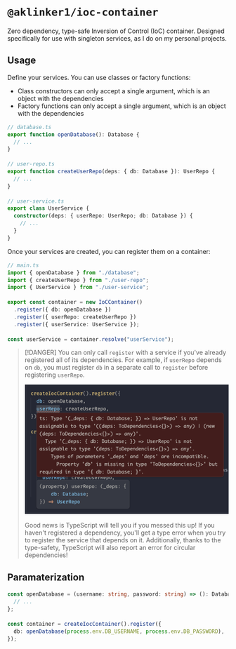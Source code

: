 # `@aklinker1/ioc-container`

Zero dependency, type-safe Inversion of Control (IoC) container. Designed specifically for use with singleton services, as I do on my personal projects.

## Usage

Define your services. You can use classes or factory functions:

- Class constructors can only accept a single argument, which is an object with the dependencies
- Factory functions can only accept a single argument, which is an object with the dependencies

```ts
// database.ts
export function openDatabase(): Database {
  // ...
}

// user-repo.ts
export function createUserRepo(deps: { db: Database }): UserRepo {
  // ...
}

// user-service.ts
export class UserService {
  constructor(deps: { userRepo: UserRepo; db: Database }) {
    // ...
  }
}
```

Once your services are created, you can register them on a container:

```ts
// main.ts
import { openDatabase } from "./database";
import { createUserRepo } from "./user-repo";
import { UserService } from "./user-service";

export const container = new IoCContainer()
  .register({ db: openDatabase })
  .register({ userRepo: createUserRepo })
  .register({ userService: UserService });

const userService = container.resolve("userService");
```

> [!DANGER]
> You can only call `register` with a service if you've already registered all of its dependencies. For example, if `userRepo` depends on `db`, you must register `db` in a separate call to `register` before registering `userRepo`.
>
> ![Example type error](./.github/dependency-type-error.png)
>
> Good news is TypeScript will tell you if you messed this up! If you haven't registered a dependency, you'll get a type error when you try to register the service that depends on it. Additionally, thanks to the type-safety, TypeScript will also report an error for circular dependencies!

## Paramaterization

```ts
const openDatabase = (username: string, password: string) => (): Database => {
  // ...
};

const container = createIocContainer().register({
  db: openDatabase(process.env.DB_USERNAME, process.env.DB_PASSWORD),
});
```
